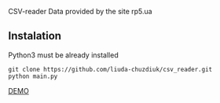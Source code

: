 CSV-reader
Data provided by the site rp5.ua
## Instalation
Python3 must be already installed

```shell
git clone https://github.com/liuda-chuzdiuk/csv_reader.git
python main.py
```
[DEMO](demo.png)
